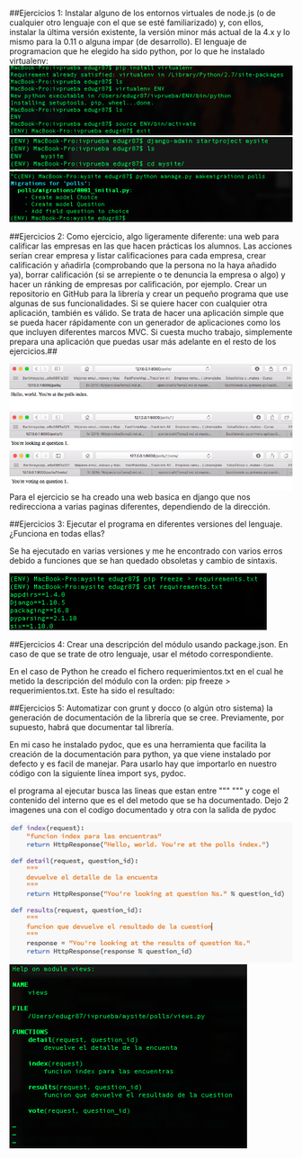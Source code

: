 ##Ejercicios 1: Instalar alguno de los entornos virtuales de node.js (o de cualquier otro lenguaje con el que se esté familiarizado) y, con ellos, instalar la última versión existente, la versión minor más actual de la 4.x y lo mismo para la 0.11 o alguna impar (de desarrollo).
El lenguaje de programacion que he elegido ha sido python, por lo que he instalado virtualenv:
![proceso instalación](/tema2/Captura1.png)
![proceso instalación](/tema2/captura2.png)
![proceso instalación](/tema2/captura3.png)


##Ejercicios 2: Como ejercicio, algo ligeramente diferente: una web para calificar las empresas en las que hacen prácticas los alumnos. Las acciones serían crear empresa y listar calificaciones para cada empresa, crear calificación y añadirla (comprobando que la persona no la haya añadido ya), borrar calificación (si se arrepiente o te denuncia la empresa o algo) y hacer un ránking de empresas por calificación, por ejemplo. Crear un repositorio en GitHub para la librería y crear un pequeño programa que use algunas de sus funcionalidades. Si se quiere hacer con cualquier otra aplicación, también es válido. Se trata de hacer una aplicación simple que se pueda hacer rápidamente con un generador de aplicaciones como los que incluyen diferentes marcos MVC. Si cuesta mucho trabajo, simplemente prepara una aplicación que puedas usar más adelante en el resto de los ejercicios.##

![Aplicacion funcionando](/tema2/captura4.png)
![Aplicacion funcionando](/tema2/captura5.png)
![Aplicacion funcionando](/tema2/captura6.png)
Para el ejercicio se ha creado una web basica en django que nos redirecciona a varias paginas diferentes, dependiendo de la dirección.

##Ejercicios 3: Ejecutar el programa en diferentes versiones del lenguaje. ¿Funciona en todas ellas?

Se ha ejecutado en varias versiones y me he encontrado con varios erros debido a funciones que se han quedado obsoletas y cambio de sintaxis.

![Archivo requirements.txt](/tema2/captura7.png)

##Ejercicios 4: Crear una descripción del módulo usando package.json. En caso de que se trate de otro lenguaje, usar el método correspondiente.

En el caso de Python he creado el fichero requerimientos.txt en el cual he metido la descripción del módulo con la orden: pip freeze > requerimientos.txt. Este ha sido el resultado:


##Ejercicios 5: Automatizar con grunt y docco (o algún otro sistema) la generación de documentación de la librería que se cree. Previamente, por supuesto, habrá que documentar tal librería.

En mi caso he instalado pydoc, que es una herramienta que facilita la creación de la documentación para python, ya que viene instalado por defecto y es facil de manejar. Para usarlo hay que importarlo en nuestro código con la siguiente línea import sys, pydoc.

el programa al ejecutar busca las lineas que estan entre """ """ y coge el contenido del interno que es el del metodo que se ha documentado. Dejo 2 imagenes una con el codigo documentado y otra con la salida de pydoc

![pydoc](/tema2/captura8.png)
![pydoc](/tema2/captura9.png)
